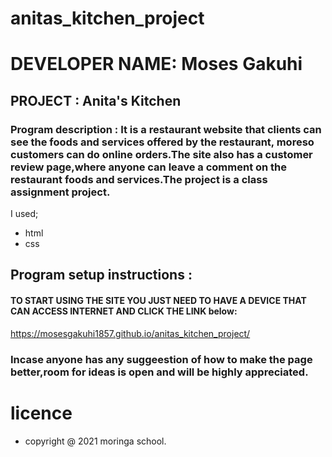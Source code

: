 # anitas_kitchen_project
# DEVELOPER NAME: Moses Gakuhi
## PROJECT : Anita's Kitchen
### Program description : It is a restaurant website that clients can see the foods and services offered by the restaurant, moreso customers can do online orders.The site also has a customer review page,where anyone can leave a comment on the restaurant foods and services.The project is a class assignment project.
I used;

* html 
* css
## Program setup instructions : 
#### TO START USING THE SITE YOU JUST NEED TO HAVE A DEVICE THAT CAN ACCESS INTERNET AND CLICK THE LINK below:
https://mosesgakuhi1857.github.io/anitas_kitchen_project/
### Incase anyone has any suggeestion of how to make the page better,room for ideas is open and will be highly appreciated.
# licence
* copyright @ 2021 moringa school.

